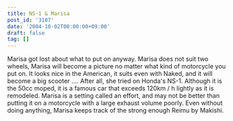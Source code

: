 ```yaml
---
title: NS-1 & Marisa
post_id: '3187'
date: '2004-10-02T00:00:00+09:00'
draft: false
tag: []
---
```


Marisa got lost about what to put on anyway. Marisa does not suit two wheels, Marisa will become a picture no matter what kind of motorcycle you put on. It looks nice in the American, it suits even with Naked, and it will become a big scooter .... After all, she tried on Honda's NS-1. Although it is the 50cc moped, it is a famous car that exceeds 120km / h lightly as it is remodeled. Marisa is a setting called an effort, and may not be better than putting it on a motorcycle with a large exhaust volume poorly. Even without doing anything, Marisa keeps track of the strong enough Reimu by Makishi.